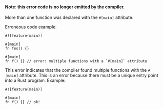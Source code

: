 #### Note: this error code is no longer emitted by the compiler.

More than one function was declared with the `#[main]` attribute.

Erroneous code example:

```compile_fail
#![feature(main)]

#[main]
fn foo() {}

#[main]
fn f() {} // error: multiple functions with a `#[main]` attribute
```

This error indicates that the compiler found multiple functions with the
`#[main]` attribute. This is an error because there must be a unique entry
point into a Rust program. Example:

```compile_fail
#![feature(main)]

#[main]
fn f() {} // ok!
```
